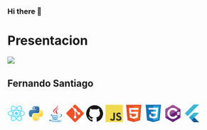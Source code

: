 ### Hi there 👋

<!DOCTYPE html>
<html lang="es">
<head>
	<meta charset="UTF-8">
	<h1> Presentacion </h1> 
	<meta name="viewport" content="width=device-width, user-scalable=yes, initial-scale=1.0, maximum-scale=3.0, minimum-scale=1.0">

</head>  
<body>
  <img src="https://i.pinimg.com/564x/95/10/10/951010be943b5956761d78a607be57eb.jpg" width="200"/>
  <h2>Fernando Santiago</h2>
  <br/>

  <div content="center">
  <img src="https://github.com/devicons/devicon/blob/master/icons/react/react-original.svg" width="40" alt="React"/>
  <img src="https://github.com/devicons/devicon/blob/master/icons/python/python-original.svg" width="40" alt="Python"/>
  <img src="https://github.com/devicons/devicon/blob/master/icons/java/java-original.svg" width="40" alt="Java"/>
  <img src="https://github.com/devicons/devicon/blob/master/icons/git/git-original.svg" width="40" alt="Git"/>
  <img src="https://github.com/devicons/devicon/blob/master/icons/github/github-original.svg" width="40" alt="GitHub"/>
  <img src="https://github.com/devicons/devicon/blob/master/icons/javascript/javascript-original.svg" width="40" alt="JavaScript"/>
  <img src="https://github.com/devicons/devicon/blob/master/icons/html5/html5-original.svg" width="40" alt="HTML5"/>
  <img src="https://github.com/devicons/devicon/blob/master/icons/css3/css3-original.svg" width="40" alt="Css3"/>
  <img src="https://github.com/devicons/devicon/blob/master/icons/csharp/csharp-original.svg" width="40" alt="Csharp"/>
  <img src="https://github.com/devicons/devicon/blob/master/icons/flutter/flutter-original.svg" width="40" alt="Flutter"/>
  </div>
</body>
</html>

